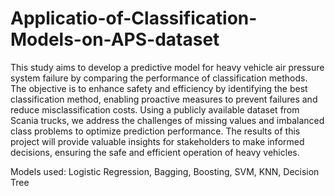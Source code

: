 # Applicatio-of-Classification-Models-on-APS-dataset

This study aims to develop a predictive model for heavy vehicle air pressure system failure by comparing the performance of classification methods. The objective is to enhance safety and efficiency by identifying the best classification method, enabling proactive measures to prevent failures and reduce misclassification costs. Using a publicly available dataset from Scania trucks, we address the challenges of missing values and imbalanced class problems to optimize prediction performance. The results of this project will provide valuable insights for stakeholders to make informed decisions, ensuring the safe and efficient operation of heavy vehicles.

Models used:
Logistic Regression,
Bagging,
Boosting,
SVM,
KNN,
Decision Tree
